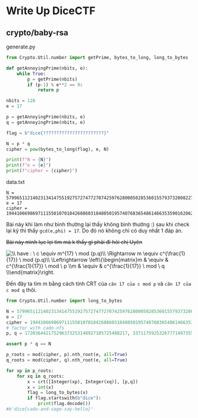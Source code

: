 # Write Up DiceCTF

## crypto/baby-rsa

generate.py

```python
from Crypto.Util.number import getPrime, bytes_to_long, long_to_bytes

def getAnnoyingPrime(nbits, e):
	while True:
		p = getPrime(nbits)
		if (p-1) % e**2 == 0:
			return p

nbits = 128
e = 17

p = getAnnoyingPrime(nbits, e)
q = getAnnoyingPrime(nbits, e)

flag = b"dice{???????????????????????}"

N = p * q
cipher = pow(bytes_to_long(flag), e, N)

print(f"N = {N}")
print(f"e = {e}")
print(f"cipher = {cipher}")
```

data.txt

```
N = 57996511214023134147551927572747727074259762800050285360155793732008227782157
e = 17
cipher = 19441066986971115501070184268860318480501957407683654861466353590162062492971
```

Bài này khi làm như bình thường lại thấy không bình thường :)
sau khi check lại kỹ thì thấy `gcd(e,phi) = 17`.
Do đó nó không chỉ có duy nhất 1 đáp án.

~~Bài này mình lục lọi tìm mà k thấy gì phải đi hỏi chị Uyên~~

<img src="https://latex.codecogs.com/svg.image?\\&space;have&space;:&space;\&space;c&space;\equiv&space;&space;m^{17}&space;\&space;mod&space;(p.q)\\&space;\Rightarrow&space;m&space;\equiv&space;&space;c^{\frac{1}{17}}&space;\&space;mod&space;(p.q)\\&space;\Leftrightarrow&space;\left\{\begin{matrix}m&space;&&space;\equiv&space;&&space;c^{\frac{1}{17}}&space;\&space;mod&space;\&space;p&space;\\m&space;&&space;\equiv&space;&&space;c^{\frac{1}{17}}&space;\&space;mod&space;\&space;q&space;\\\end{matrix}\right." title="\\ have : \ c \equiv m^{17} \ mod (p.q)\\ \Rightarrow m \equiv c^{\frac{1}{17}} \ mod (p.q)\\ \Leftrightarrow \left\{\begin{matrix}m & \equiv & c^{\frac{1}{17}} \ mod \ p \\m & \equiv & c^{\frac{1}{17}} \ mod \ q \\\end{matrix}\right." />

Đến đây ta tìm m bằng cách tính CRT của `căn 17 của c mod p` và `căn 17 của c mod q` thôi.

```python
from Crypto.Util.number import long_to_bytes

N = 57996511214023134147551927572747727074259762800050285360155793732008227782157
e = 17
cipher = 19441066986971115501070184268860318480501957407683654861466353590162062492971
# factor with cado-nfs
p, q = 172036442175296373253148927105725488217, 337117592532677714973555912658569668821

assert p * q == N

p_roots = mod(cipher, p).nth_root(e, all=True)
q_roots = mod(cipher, q).nth_root(e, all=True)

for xp in p_roots:
    for xq in q_roots:
        x = crt([Integer(xp), Integer(xq)], [p,q])
        x = int(x)
        flag = long_to_bytes(x)
        if flag.startswith(b"dice"):
            print(flag.decode())
#b'dice{cado-and-sage-say-hello}'
```

